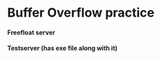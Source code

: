 # Buffer Overflow practice

<p><h4>Freefloat server</h4></p>
<p><h4>Testserver (has exe file along with it)</h4></p>
